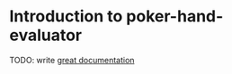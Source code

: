 # Introduction to poker-hand-evaluator

TODO: write [great documentation](http://jacobian.org/writing/what-to-write/)
